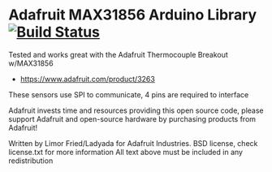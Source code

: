 # Adafruit MAX31856 Arduino Library  [![Build Status](https://github.com/adafruit/Adafruit_MAX31856/workflows/Arduino%20Library%20CI/badge.svg)](https://github.com/adafruit/Adafruit_MAX31856/actions)

Tested and works great with the Adafruit Thermocouple Breakout w/MAX31856

   * https://www.adafruit.com/product/3263

These sensors use SPI to communicate, 4 pins are required to
interface

Adafruit invests time and resources providing this open source code,
please support Adafruit and open-source hardware by purchasing
products from Adafruit!

Written by Limor Fried/Ladyada  for Adafruit Industries.
BSD license, check license.txt for more information
All text above must be included in any redistribution
